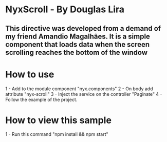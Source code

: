 NyxScroll - By Douglas Lira
=================

## This directive was developed from a demand of my friend Amandio Magalhães. It is a simple component that loads data when the screen scrolling reaches the bottom of the window

# How to use

1 - Add to the module component "nyx.components"
2 - On body add attribute "nyx-scroll"
3 - Inject the service on the controller "Paginate"
4 - Follow the example of the project.

# How to view this sample

1 - Run this command "npm install && npm start"